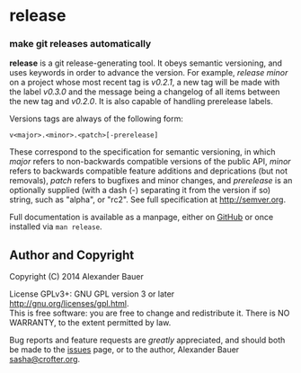 # release
### make git releases automatically

**release** is a git release-generating tool. It obeys semantic
versioning, and uses keywords in order to advance the version. For
example, *release minor* on a project whose most recent tag is
*v0.2.1*, a new tag will be made with the label *v0.3.0* and the
message being a changelog of all items between the new tag and
*v0.2.0*. It is also capable of handling prerelease labels.

Versions tags are always of the following form:

    v<major>.<minor>.<patch>[-prerelease]

These correspond to the specification for semantic versioning, in
which *major* refers to non-backwards compatible versions of the
public API, *minor* refers to backwards compatible feature additions
and deprications (but not removals), *patch* refers to bugfixes and
minor changes, and *prerelease* is an optionally supplied (with a dash
(\-) separating it from the version if so) string, such as "alpha", or
"rc2". See full specification at <http://semver.org>.

Full documentation is available as a manpage, either on
[GitHub][manpage] or once installed via `man release`.

## Author and Copyright

Copyright (C) 2014 Alexander Bauer

License GPLv3+: GNU GPL version 3
or later <http://gnu.org/licenses/gpl.html>.  
This is free software: you are free to change and redistribute it.
There is NO WARRANTY, to the extent permitted by law.

Bug reports and feature requests are *greatly* appreciated, and should
both be made to the [issues][] page, or to the author, Alexander Bauer
<sasha@crofter.org>.

[manpage]: https://github.com/SashaCrofter/release-git/blob/master/doc/release.1
[issues]: https://github.com/SashaCrofter/release-git/issues
